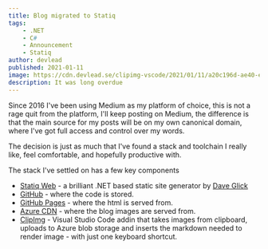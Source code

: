 ```yaml
---
title: Blog migrated to Statiq
tags:
    - .NET
    - C#
    - Announcement
    - Statiq
author: devlead
published: 2021-01-11
image: https://cdn.devlead.se/clipimg-vscode/2021/01/11/a20c196d-ae40-ed83-1a49-ec09f0e55e2e.png?sv=2019-12-12&st=2021-01-10T20%3A53%3A57Z&se=2031-01-11T20%3A53%3A57Z&sr=b&sp=r&sig=ZzDlx22k%2BmCJJkPeHnEcxZFZ5xbBoG4PQluscRG7%2BeM%3D
description: It was long overdue
---
```


Since 2016 I've been using Medium as my platform of choice, this is not a rage quit from the platform, I'll keep posting on Medium, the difference is that the main source for my posts will be on my own canonical domain, where I've got full access and control over my words.

The decision is just as much that I've found a stack and toolchain I really like, feel comfortable, and hopefully productive with.

The stack I've settled on has a few key components

* [Statiq Web](https://statiq.dev/) - a brilliant .NET based static site generator by [Dave Glick](https://daveaglick.com/)
* [GitHub](https://github.com/) - where the code is stored.
* [GitHub Pages](https://pages.github.com/) - where the html is served from.
* [Azure CDN](https://azure.microsoft.com/en-us/services/cdn/) - where the blog images are served from.
* [ClipImg](https://marketplace.visualstudio.com/items?itemName=gep13.clipimg-vscode) - Visual Studio Code addin that takes images from clipboard, uploads to Azure blob storage and inserts the markdown needed to render image - with just one keyboard shortcut.
